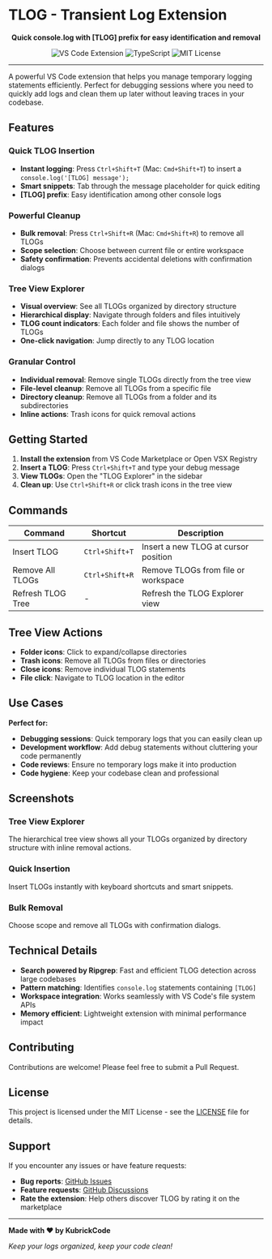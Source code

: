 # TLOG - Transient Log Extension

<p align="center">
  <strong>Quick console.log with [TLOG] prefix for easy identification and removal</strong>
</p>

<p align="center">
  <img src="https://img.shields.io/badge/VS%20Code-Extension-blue?style=for-the-badge&logo=visual-studio-code" alt="VS Code Extension">
  <img src="https://img.shields.io/badge/TypeScript-Powered-blue?style=for-the-badge&logo=typescript" alt="TypeScript">
  <img src="https://img.shields.io/badge/License-MIT-green?style=for-the-badge" alt="MIT License">
</p>

---

A powerful VS Code extension that helps you manage temporary logging statements efficiently. Perfect for debugging sessions where you need to quickly add logs and clean them up later without leaving traces in your codebase.

## Features

### Quick TLOG Insertion

- **Instant logging**: Press `Ctrl+Shift+T` (Mac: `Cmd+Shift+T`) to insert a `console.log('[TLOG] message');`
- **Smart snippets**: Tab through the message placeholder for quick editing
- **[TLOG] prefix**: Easy identification among other console logs

### Powerful Cleanup

- **Bulk removal**: Press `Ctrl+Shift+R` (Mac: `Cmd+Shift+R`) to remove all TLOGs
- **Scope selection**: Choose between current file or entire workspace
- **Safety confirmation**: Prevents accidental deletions with confirmation dialogs

### Tree View Explorer

- **Visual overview**: See all TLOGs organized by directory structure
- **Hierarchical display**: Navigate through folders and files intuitively
- **TLOG count indicators**: Each folder and file shows the number of TLOGs
- **One-click navigation**: Jump directly to any TLOG location

### Granular Control

- **Individual removal**: Remove single TLOGs directly from the tree view
- **File-level cleanup**: Remove all TLOGs from a specific file
- **Directory cleanup**: Remove all TLOGs from a folder and its subdirectories
- **Inline actions**: Trash icons for quick removal actions

## Getting Started

1. **Install the extension** from VS Code Marketplace or Open VSX Registry
2. **Insert a TLOG**: Press `Ctrl+Shift+T` and type your debug message
3. **View TLOGs**: Open the "TLOG Explorer" in the sidebar
4. **Clean up**: Use `Ctrl+Shift+R` or click trash icons in the tree view

## Commands

| Command           | Shortcut       | Description                          |
| ----------------- | -------------- | ------------------------------------ |
| Insert TLOG       | `Ctrl+Shift+T` | Insert a new TLOG at cursor position |
| Remove All TLOGs  | `Ctrl+Shift+R` | Remove TLOGs from file or workspace  |
| Refresh TLOG Tree | -              | Refresh the TLOG Explorer view       |

## Tree View Actions

- **Folder icons**: Click to expand/collapse directories
- **Trash icons**: Remove all TLOGs from files or directories
- **Close icons**: Remove individual TLOG statements
- **File click**: Navigate to TLOG location in the editor

## Use Cases

**Perfect for:**

- **Debugging sessions**: Quick temporary logs that you can easily clean up
- **Development workflow**: Add debug statements without cluttering your code permanently
- **Code reviews**: Ensure no temporary logs make it into production
- **Code hygiene**: Keep your codebase clean and professional

## Screenshots

### Tree View Explorer

The hierarchical tree view shows all your TLOGs organized by directory structure with inline removal actions.

### Quick Insertion

Insert TLOGs instantly with keyboard shortcuts and smart snippets.

### Bulk Removal

Choose scope and remove all TLOGs with confirmation dialogs.

## Technical Details

- **Search powered by Ripgrep**: Fast and efficient TLOG detection across large codebases
- **Pattern matching**: Identifies `console.log` statements containing `[TLOG]`
- **Workspace integration**: Works seamlessly with VS Code's file system APIs
- **Memory efficient**: Lightweight extension with minimal performance impact

## Contributing

Contributions are welcome! Please feel free to submit a Pull Request.

## License

This project is licensed under the MIT License - see the [LICENSE](LICENSE) file for details.

## Support

If you encounter any issues or have feature requests:

- **Bug reports**: [GitHub Issues](https://github.com/KubrickCode/tlog/issues)
- **Feature requests**: [GitHub Discussions](https://github.com/KubrickCode/tlog/discussions)
- **Rate the extension**: Help others discover TLOG by rating it on the marketplace

---

**Made with ❤️ by KubrickCode**

_Keep your logs organized, keep your code clean!_
